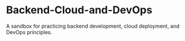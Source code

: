 # Backend-Cloud-and-DevOps
A sandbox for practicing backend development, cloud deployment, and DevOps principles.

